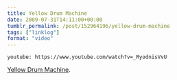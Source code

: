 ```yaml
---
title: Yellow Drum Machine
date: 2009-07-31T14:11:00+00:00
tumblr_permalink: /post/152964196/yellow-drum-machine
tags: ["linklog"]
format: "video"
---
```


`youtube: https://www.youtube.com/watch?v=_RyodnisVvU`

[Yellow Drum Machine][1].

[1]: https://www.youtube.com/watch?v=_RyodnisVvU
